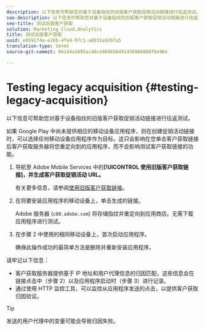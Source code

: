 ```yaml
---
description: 以下信息可帮助您对基于设备指纹的旧版客户获取促销活动链接进行往返测试。
seo-description: 以下信息可帮助您对基于设备指纹的旧版客户获取促销活动链接进行往返测试。
seo-title: 测试旧版客户获取
solution: Marketing Cloud,Analytics
title: 测试旧版客户获取
uuid: e0591f4a-e26b-4fe4-97c1-a6831a926fa5
translation-type: tm+mt
source-git-commit: 06144a1695ac40ce984656491456968888f9e96e

---
```



# Testing legacy acquisition {#testing-legacy-acquisition}

以下信息可帮助您对基于设备指纹的旧版客户获取促销活动链接进行往返测试。

如果 Google Play 中尚未提供相应的移动设备应用程序，则在创建促销活动链接时，可以选择任何移动设备应用程序作为目标。这只会影响在您单击客户获取链接后客户获取服务器将您重定向到的应用程序，而不会影响测试客户获取链接的功能。

1. 导航至 Adobe Mobile Services 中的&#x200B;**[!UICONTROL 使用旧版客户获取链接]，并生成客户获取促销活动 URL。**

   有关更多信息，请参阅[使用旧版客户获取链接](/help/using/acquisition-main/c-marketing-links-builder/t-create-edit-adobe-links/c-use-legacy-acquisition-links/c-use-legacy-acquisition-links.md)。

1. 在将要安装应用程序的移动设备上，单击生成的链接。

   Adobe 服务器 (`c00.adobe.com`) 将存储指纹并重定向到应用商店。无需下载应用程序进行测试。

1. 在步骤 2 中使用的相同移动设备上，首次启动应用程序。

   确保此操作成功的最简单方法是删除并重新安装应用程序。

请牢记以下信息：

* 客户获取服务器提供基于 IP 地址和用户代理信息的归因匹配，这些信息会在链接点击中（步骤 2）以及应用程序启动时（步骤 3）进行记录。
* 通过使用 HTTP 监控工具，可以监控从应用程序发送的点击，以提供客户获取归因验证。

>[!TIP]
>
>发送的用户代理中的变量可能会导致归因失败。
